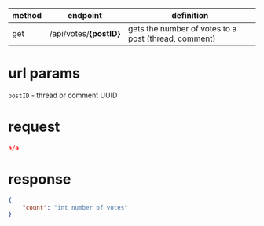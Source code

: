 method | endpoint | definition | 
-------| -------- | ---------- |
get    | /api/votes/**{postID}** | gets the number of votes to a post (thread, comment)

# url params
`postID` - thread or comment UUID

# request
```json
n/a
```

# response
```json
{
    "count": "int number of votes"
}
```
